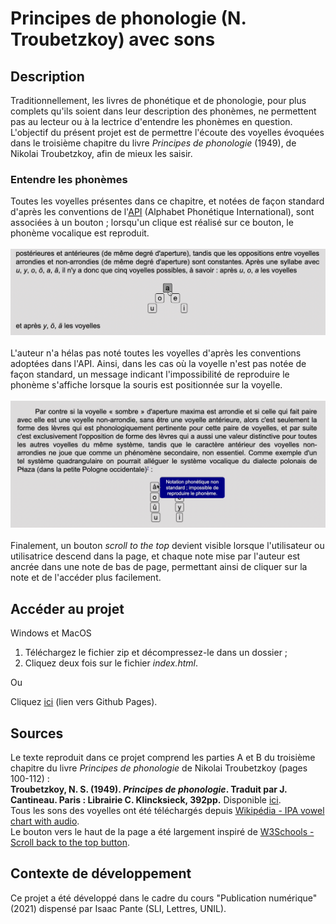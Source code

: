 # Principes de phonologie (N. Troubetzkoy) avec sons

## Description

Traditionnellement, les livres de phonétique et de phonologie, pour plus complets qu'ils soient dans leur description des phonèmes, ne permettent pas au lecteur ou à la lectrice d'entendre les phonèmes en question. L'objectif du présent projet est de permettre l'écoute des voyelles évoquées dans le troisième chapitre du livre *Principes de phonologie* (1949), de Nikolai Troubetzkoy, afin de mieux les saisir.
### Entendre les phonèmes
Toutes les voyelles présentes dans ce chapitre, et notées de façon standard d'après les conventions de l'[API](https://fr.wikipedia.org/wiki/Alphabet_phon%C3%A9tique_international) (Alphabet Phonétique International), sont associées à un bouton ; lorsqu'un clique est réalisé sur ce bouton, le phonème vocalique est reproduit.<br><br>
![capture d'écran 1](images/printScreen_1.png)<br><br>
L'auteur n'a hélas pas noté toutes les voyelles d'après les conventions adoptées dans l'API. Ainsi, dans les cas où la voyelle n'est pas notée de façon standard, un message indicant l'impossibilité de reproduire le phonème s'affiche lorsque la souris est positionnée sur la voyelle.<br><br>
![capture d'écran 2](images/printScreen_2.png)<br><br>
Finalement, un bouton *scroll to the top* devient visible lorsque l'utilisateur ou utilisatrice descend dans la page, et chaque note mise par l'auteur est ancrée dans une note de bas de page, permettant ainsi de cliquer sur la note et de l'accéder plus facilement. 

## Accéder au projet
Windows et MacOS<br>
1. Téléchargez le fichier zip et décompressez-le dans un dossier ;
2. Cliquez deux fois sur le fichier *index.html*.<br>

Ou <br>

Cliquez [ici](https://laurapippus.github.io/Principes-phonologie-avec-sons/) (lien vers Github Pages).

## Sources 
Le texte reproduit dans ce projet comprend les parties A et B du troisième chapitre du livre <i>Principes de phonologie</i> de Nikolai Troubetzkoy (pages 100-112) :<br> **Troubetzkoy, N. S. (1949). *Principes de phonologie*. Traduit par J. Cantineau. Paris : Librairie C. Klincksieck, 392pp.** Disponible [ici](https://ia802706.us.archive.org/22/items/principesdephono00trub/principesdephono00trub.pdf).<br>
Tous les sons des voyelles ont été téléchargés depuis [Wikipédia - IPA vowel chart with audio](https://en.wikipedia.org/wiki/IPA_vowel_chart_with_audio).<br>
Le bouton vers le haut de la page a été largement inspiré de [W3Schools - Scroll back to the top button](https://www.w3schools.com/howto/howto_js_scroll_to_top.asp).<br>

## Contexte de développement 
Ce projet a été développé dans le cadre du cours "Publication numérique" (2021) dispensé par Isaac Pante (SLI, Lettres, UNIL).